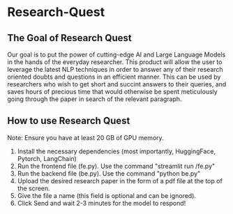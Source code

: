 # Research-Quest

## The Goal of Research Quest
Our goal is to put the power of cutting-edge AI and Large Language Models in the hands of the everyday researcher. This product will allow the user to leverage the latest NLP techniques in order to answer any of their research oriented doubts and questions in an efficient manner. This can be used by researchers who wish to get short and succint answers to their queries, and saves hours of precious time that would otherwise be spent meticulously going through the paper in search of the relevant paragraph.

## How to use Research Quest
Note: Ensure you have at least 20 GB of GPU memory.
1. Install the necessary dependencies (most importantly, HuggingFace, Pytorch, LangChain)
2. Run the frontend file (fe.py). Use the command "streamlit run /fe.py"
3. Run the backend file (be.py). Use the command "python be.py"
4. Upload the desired research paper in the form of a pdf file at the top of the screen.
5. Give the file a name (this field is optional and can be ignored).
6. Click Send and wait 2-3 minutes for the model to respond!
